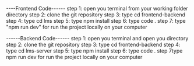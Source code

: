 ----Frontend Code------ 
step 1: open you terminal from your working folder directory 
step 2: clone the git repository 
step 3: type cd frontend-backend
step 4: type cd lms 
step 5: type npm install 
step 6: type code . 
step 7: type "npm run dev" for run the project locally on your computer

------Backend Code------ 
step 1: open you terminal and open you directory 
step 2: clone the git repository 
step 3: type cd frontend-backend
step 4: type cd lms-server 
step 5: type npm install 
step 6: type code . 
step 7type npm run dev for run the project locally on your computer